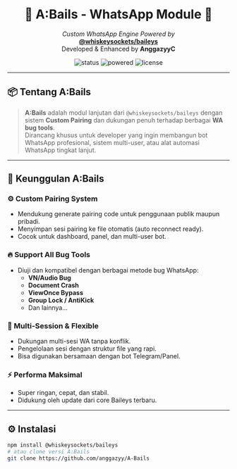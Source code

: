 <h1 align="center">💠 A:Bails - WhatsApp Module 💠</h1>
<p align="center">
  <em>Custom WhatsApp Engine Powered by</em><br>
  <a href="https://github.com/WhiskeySockets/Baileys"><strong>@whiskeysockets/baileys</strong></a><br>
  Developed & Enhanced by <strong>AnggazyyC</strong>
</p>

<p align="center">
  <img src="https://img.shields.io/badge/status-Active-success?style=for-the-badge" alt="status">
  <img src="https://img.shields.io/badge/powered_by-Baileys-blueviolet?style=for-the-badge" alt="powered">
  <img src="https://img.shields.io/github/license/anggazyy/A-Bails?style=for-the-badge" alt="license">
</p>

---

## 📦 Tentang A:Bails

> **A:Bails** adalah modul lanjutan dari `@whiskeysockets/baileys` dengan sistem **Custom Pairing** dan dukungan penuh terhadap berbagai **WA bug tools**.  
> Dirancang khusus untuk developer yang ingin membangun bot WhatsApp profesional, sistem multi-user, atau alat automasi WhatsApp tingkat lanjut.

---

## 🚀 Keunggulan A:Bails

### ⚙️ Custom Pairing System
- Mendukung generate pairing code untuk penggunaan publik maupun pribadi.
- Menyimpan sesi pairing ke file otomatis (auto reconnect ready).
- Cocok untuk dashboard, panel, dan multi-user bot.

### 🔥 Support All Bug Tools
- Diuji dan kompatibel dengan berbagai metode bug WhatsApp:
  - **VN/Audio Bug**
  - **Document Crash**
  - **ViewOnce Bypass**
  - **Group Lock / AntiKick**
  - Dan lainnya...

### 🧩 Multi-Session & Flexible
- Dukungan multi-sesi WA tanpa konflik.
- Pengelolaan sesi dengan struktur file yang rapi.
- Bisa digunakan bersamaan dengan bot Telegram/Panel.

### ⚡ Performa Maksimal
- Super ringan, cepat, dan stabil.
- Didukung oleh update dari core Baileys terbaru.

---

## ⚙️ Instalasi

```bash
npm install @whiskeysockets/baileys
# atau clone versi A:Bails
git clone https://github.com/anggazyy/A-Bails
